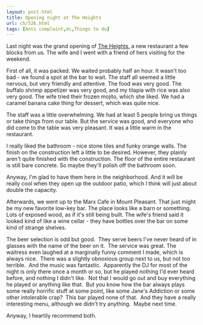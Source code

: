 ```yaml
---
layout: post.html
title: Opening night at The Heights
url: ch/526.html
tags: [Anti complaint,dc,Things to do]
---
```

Last night was the grand opening of [The Heights,](http://www.theheightsdc.com/) a new restaurant a few blocks from us. The wife and I went with a friend of hers visiting for the weekend.

First of all, it was packed. We waited probably half an hour. It wasn't too bad - we found a spot at the bar to wait. The staff all seemed a little nervous, but very friendly and attentive. The food was very good. The buffalo shrimp appetizer was very good, and my tilapia with rice was also very good. The wife tried their frozen mojito, which she liked. We had a caramel banana cake thing for dessert, which was quite nice.

The staff was a little overwhelming. We had at least 5 people bring us things or take things from our table. But the service was good, and everyone who did come to the table was very pleasant. It was a little warm in the restaurant.

I really liked the bathroom - nice stone tiles and funky orange walls. The finish on the construction left a little to be desired. However, they plainly aren't quite finished with the construction. The floor of the entire restaurant is still bare concrete. So maybe they'll polish off the bathroom soon.

Anyway, I'm glad to have them here in the neighborhood. And it will be really cool when they open up the outdoor patio, which I think will just about double the capacity.

Afterwards, we went up to the Marx Cafe in Mount Pleasant. That just might be my new favorite low-key bar. The place looks like a barn or something. Lots of exposed wood, as if it's still being built. The wife's friend said it looked kind of like a wine cellar - they have bottles over the bar on some kind of strange shelves.

The beer selection is odd but good.  They serve beers I've never heard of in glasses with the name of the beer on it.  The service was great. The waitress even laughed at a marginally funny comment I made, which is always nice.  There was a slightly obnoxious group next to us, but not too terrible.  And the music was fantastic.  Apparently the DJ for most of the night is only there once a month or so, but he played nothing I'd ever heard before, and nothing I didn't like.  Not that I would go out and buy everything he played or anything like that.  But you know how the bar always plays some really horrific stuff at some point, like some Jane's Addiction or some other intolerable crap?  This bar played none of that.  And they have a really interesting menu, although we didn't try anything.  Maybe next time.

Anyway, I heartily recommend both.
